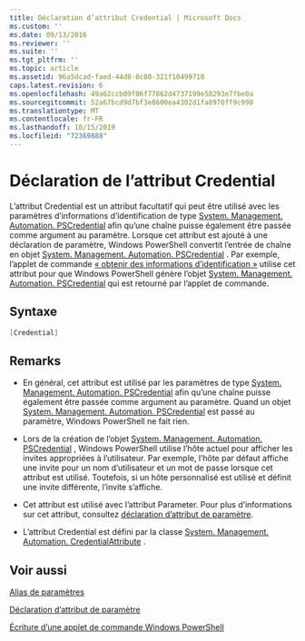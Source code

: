 ```yaml
---
title: Déclaration d’attribut Credential | Microsoft Docs
ms.custom: ''
ms.date: 09/13/2016
ms.reviewer: ''
ms.suite: ''
ms.tgt_pltfrm: ''
ms.topic: article
ms.assetid: 96a5dcad-faed-44d8-8c80-321f10499710
caps.latest.revision: 6
ms.openlocfilehash: 49a62ccb09f06f77862d4737199e58293e7fbe0a
ms.sourcegitcommit: 52a67bcd9d7bf3e8600ea4302d1fa8970ff9c998
ms.translationtype: MT
ms.contentlocale: fr-FR
ms.lasthandoff: 10/15/2019
ms.locfileid: "72369888"
---
```

# <a name="credential-attribute-declaration"></a>Déclaration de l’attribut Credential

L’attribut Credential est un attribut facultatif qui peut être utilisé avec les paramètres d’informations d’identification de type [System. Management. Automation. PSCredential](/dotnet/api/System.Management.Automation.PSCredential) afin qu’une chaîne puisse également être passée comme argument au paramètre. Lorsque cet attribut est ajouté à une déclaration de paramètre, Windows PowerShell convertit l’entrée de chaîne en objet [System. Management. Automation. PSCredential](/dotnet/api/System.Management.Automation.PSCredential) . Par exemple, l’applet de commande [« obtenir des informations d’identification »](/powershell/module/Microsoft.PowerShell.Security/Get-Credential) utilise cet attribut pour que Windows PowerShell génère l’objet [System. Management. Automation. PSCredential](/dotnet/api/System.Management.Automation.PSCredential) qui est retourné par l’applet de commande.

## <a name="syntax"></a>Syntaxe

```csharp
[Credential]
```

## <a name="remarks"></a>Remarks

- En général, cet attribut est utilisé par les paramètres de type [System. Management. Automation. PSCredential](/dotnet/api/System.Management.Automation.PSCredential) afin qu’une chaîne puisse également être passée comme argument au paramètre. Quand un objet [System. Management. Automation. PSCredential](/dotnet/api/System.Management.Automation.PSCredential) est passé au paramètre, Windows PowerShell ne fait rien.

- Lors de la création de l’objet [System. Management. Automation. PSCredential](/dotnet/api/System.Management.Automation.PSCredential) , Windows PowerShell utilise l’hôte actuel pour afficher les invites appropriées à l’utilisateur. Par exemple, l’hôte par défaut affiche une invite pour un nom d’utilisateur et un mot de passe lorsque cet attribut est utilisé. Toutefois, si un hôte personnalisé est utilisé et définit une invite différente, l’invite s’affiche.

- Cet attribut est utilisé avec l’attribut Parameter. Pour plus d’informations sur cet attribut, consultez [déclaration d’attribut de paramètre](./parameter-attribute-declaration.md).

- L’attribut Credential est défini par la classe [System. Management. Automation. CredentialAttribute](/dotnet/api/System.Management.Automation.CredentialAttribute) .

## <a name="see-also"></a>Voir aussi

[Alias de paramètres](./parameter-aliases.md)

[Déclaration d’attribut de paramètre](./parameter-attribute-declaration.md)

[Écriture d’une applet de commande Windows PowerShell](./writing-a-windows-powershell-cmdlet.md)
